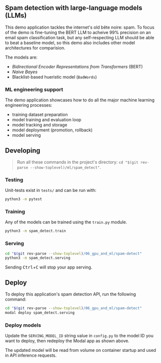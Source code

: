 ## Spam detection with large-language models (LLMs)

This demo application tackles the internet's old bête noire: spam. To focus of the demo
is fine-tuning the BERT LLM to acheive 99% precision on an email spam classification task, but
any self-respecting LLM should be able to beat a baseline model, so this demo also includes
other model architectures for comparision.

The models are:

- _Bidirectional Encoder Representations from Transformers_ (BERT)
- _Naive Bayes_
- Blacklist-based hueristic model (`BadWords`)

### ML engineering support

The demo application showcases how to do all the major machine learning engineering processes:

- training dataset preparation
- model training and evaluation loop
- model tracking and storage
- model deployment (promotion, rollback)
- model serving

## Developing

> Run all these commands in the project's directory: `cd "$(git rev-parse --show-toplevel)/ml/spam_detect"`.
### Testing

Unit-tests exist in `tests/` and can be run with:

```bash
python3 -m pytest
```
### Training

Any of the models can be trained using the `train.py` module.

```bash
python3 -m spam_detect.train
```
### Serving

```bash
cd "$(git rev-parse --show-toplevel)/06_gpu_and_ml/spam-detect"
python3 -m spam_detect.serving
```

Sending <kbd>Ctrl</kbd>+<kbd>C</kbd> will stop your app serving.

## Deploy

To deploy this application's spam detection API, run the following command:

```bash
cd "$(git rev-parse --show-toplevel)/06_gpu_and_ml/spam-detect"
modal deploy spam_detect.serving
```

### Deploy models

Update the `SERVING_MODEL_ID` string value in `config.py` to the
model ID you want to deploy, then redeploy the Modal app as shown
above.

The updated model will be read from volume on container startup and
used in API inference requests.
